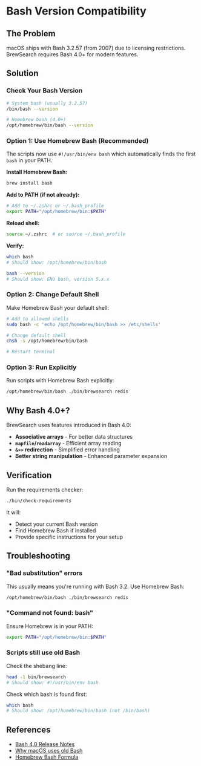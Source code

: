 # Bash Version Compatibility

## The Problem

macOS ships with Bash 3.2.57 (from 2007) due to licensing restrictions. BrewSearch requires Bash 4.0+ for modern features.

## Solution

### Check Your Bash Version

```bash
# System bash (usually 3.2.57)
/bin/bash --version

# Homebrew bash (4.0+)
/opt/homebrew/bin/bash --version
```

### Option 1: Use Homebrew Bash (Recommended)

The scripts now use `#!/usr/bin/env bash` which automatically finds the first `bash` in your PATH.

**Install Homebrew Bash:**
```bash
brew install bash
```

**Add to PATH (if not already):**
```bash
# Add to ~/.zshrc or ~/.bash_profile
export PATH="/opt/homebrew/bin:$PATH"
```

**Reload shell:**
```bash
source ~/.zshrc  # or source ~/.bash_profile
```

**Verify:**
```bash
which bash
# Should show: /opt/homebrew/bin/bash

bash --version
# Should show: GNU bash, version 5.x.x
```

### Option 2: Change Default Shell

Make Homebrew Bash your default shell:

```bash
# Add to allowed shells
sudo bash -c 'echo /opt/homebrew/bin/bash >> /etc/shells'

# Change default shell
chsh -s /opt/homebrew/bin/bash

# Restart terminal
```

### Option 3: Run Explicitly

Run scripts with Homebrew Bash explicitly:

```bash
/opt/homebrew/bin/bash ./bin/brewsearch redis
```

## Why Bash 4.0+?

BrewSearch uses features introduced in Bash 4.0:

- **Associative arrays** - For better data structures
- **`mapfile`/`readarray`** - Efficient array reading
- **`&>>` redirection** - Simplified error handling
- **Better string manipulation** - Enhanced parameter expansion

## Verification

Run the requirements checker:

```bash
./bin/check-requirements
```

It will:
- Detect your current Bash version
- Find Homebrew Bash if installed
- Provide specific instructions for your setup

## Troubleshooting

### "Bad substitution" errors

This usually means you're running with Bash 3.2. Use Homebrew Bash:

```bash
/opt/homebrew/bin/bash ./bin/brewsearch redis
```

### "Command not found: bash"

Ensure Homebrew is in your PATH:

```bash
export PATH="/opt/homebrew/bin:$PATH"
```

### Scripts still use old Bash

Check the shebang line:

```bash
head -1 bin/brewsearch
# Should show: #!/usr/bin/env bash
```

Check which bash is found first:

```bash
which bash
# Should show: /opt/homebrew/bin/bash (not /bin/bash)
```

## References

- [Bash 4.0 Release Notes](https://tiswww.case.edu/php/chet/bash/NEWS)
- [Why macOS uses old Bash](https://apple.stackexchange.com/questions/193411/update-bash-to-version-4-0-on-osx)
- [Homebrew Bash Formula](https://formulae.brew.sh/formula/bash)
